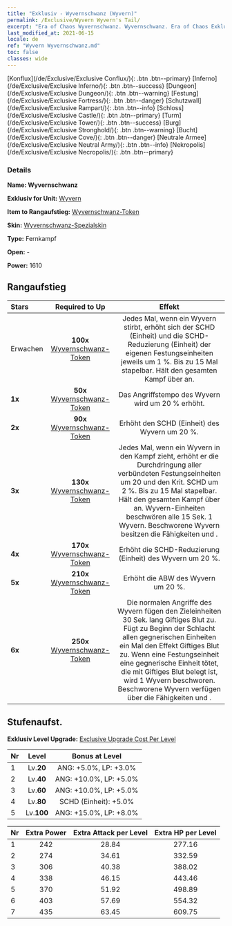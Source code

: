 ```yaml
---
title: "Exklusiv - Wyvernschwanz (Wyvern)"
permalink: /Exclusive/Wyvern Wyvern's Tail/
excerpt: "Era of Chaos Wyvernschwanz. Wyvernschwanz. Era of Chaos Exklusiv Wyvernschwanz. Wyvern Exklusiv."
last_modified_at: 2021-06-15
locale: de
ref: "Wyvern Wyvernschwanz.md"
toc: false
classes: wide
---
```

 [Konflux](/de/Exclusive/Exclusive Conflux/){: .btn .btn--primary} [Inferno](/de/Exclusive/Exclusive Inferno/){: .btn .btn--success} [Dungeon](/de/Exclusive/Exclusive Dungeon/){: .btn .btn--warning} [Festung](/de/Exclusive/Exclusive Fortress/){: .btn .btn--danger} [Schutzwall](/de/Exclusive/Exclusive Rampart/){: .btn .btn--info} [Schloss](/de/Exclusive/Exclusive Castle/){: .btn .btn--primary} [Turm](/de/Exclusive/Exclusive Tower/){: .btn .btn--success} [Burg](/de/Exclusive/Exclusive Stronghold/){: .btn .btn--warning} [Bucht](/de/Exclusive/Exclusive Cove/){: .btn .btn--danger} [Neutrale Armee](/de/Exclusive/Exclusive Neutral Army/){: .btn .btn--info} [Nekropolis](/de/Exclusive/Exclusive Necropolis/){: .btn .btn--primary} 

### Details
 **Name: Wyvernschwanz** 

 **Exklusiv for Unit:** [Wyvern](/de/units/Wyvern/) 

 **Item to Rangaufstieg:** [Wyvernschwanz-Token](/ItemsDE/con_996/)

 **Skin:** [Wyvernschwanz-Spezialskin](/ItemsDE/con_664/)

 **Type:** Fernkampf

 **Open:** -

 **Power:** 1610

## Rangaufstieg

  |     Stars    |  Required to Up | Effekt |
  |:-------------|:---------------:|:---------------:|
  |  Erwachen  | **100x** [Wyvernschwanz-Token](/ItemsDE/con_996/) | <Verseuchte Seele> Jedes Mal, wenn ein Wyvern stirbt, erhöht sich der SCHD (Einheit) und die SCHD-Reduzierung (Einheit) der eigenen Festungseinheiten jeweils um 1 %. Bis zu 15 Mal stapelbar. Hält den gesamten Kampf über an. |
  | **1x** <i class="fas fa-star"/> | **50x** [Wyvernschwanz-Token](/ItemsDE/con_996/) | Das Angriffstempo des Wyvern wird um 20 % erhöht. |
  | **2x** <i class="fas fa-star"/> | **90x** [Wyvernschwanz-Token](/ItemsDE/con_996/) | Erhöht den SCHD (Einheit) des Wyvern um 20 %. |
  | **3x** <i class="fas fa-star"/> | **130x** [Wyvernschwanz-Token](/ItemsDE/con_996/) | <Verseuchtes Herz> Jedes Mal, wenn ein Wyvern in den Kampf zieht, erhöht er die Durchdringung aller verbündeten Festungseinheiten um 20 und den Krit. SCHD um 2 %. Bis zu 15 Mal stapelbar. Hält den gesamten Kampf über an. Wyvern-Einheiten beschwören alle 15 Sek. 1 Wyvern. Beschworene Wyvern besitzen die Fähigkeiten <Verseuchte Seele> und <Verseuchtes Herz>. |
  | **4x** <i class="fas fa-star"/> | **170x** [Wyvernschwanz-Token](/ItemsDE/con_996/) | Erhöht die SCHD-Reduzierung (Einheit) des Wyvern um 20 %. |
  | **5x** <i class="fas fa-star"/> | **210x** [Wyvernschwanz-Token](/ItemsDE/con_996/) | Erhöht die ABW des Wyvern um 20 %. |
  | **6x** <i class="fas fa-star"/> | **250x** [Wyvernschwanz-Token](/ItemsDE/con_996/) | <Verseuchtes Blut> Die normalen Angriffe des Wyvern fügen den Zieleinheiten 30 Sek. lang Giftiges Blut zu. Fügt zu Beginn der Schlacht allen gegnerischen Einheiten ein Mal den Effekt Giftiges Blut zu. Wenn eine Festungseinheit eine gegnerische Einheit tötet, die mit Giftiges Blut belegt ist, wird 1 Wyvern beschworen. Beschworene Wyvern verfügen über die Fähigkeiten <Verseuchte Seele> und <Verseuchtes Herz>. |


## Stufenaufst.
 **Exklusiv Level Upgrade:** [Exclusive Upgrade Cost Per Level](/Exclusive/ExclusiveUpgradeCostPerLevel/)

  |  Nr  |   Level  | Bonus at Level |
  |:-----|:--------:|:--------------:|
  | 1 | Lv.**20** | ANG: +5.0%, LP: +3.0% |
  | 2 | Lv.**40** | ANG: +10.0%, LP: +5.0% |
  | 3 | Lv.**60** | ANG: +10.0%, LP: +5.0% |
  | 4 | Lv.**80** | SCHD (Einheit): +5.0% |
  | 5 | Lv.**100** | ANG: +15.0%, LP: +8.0% |


  |  Nr  |  Extra Power | Extra Attack per Level | Extra HP per Level |
  |:-----|:--------:|:--------:|:--------:|
  | 1 | 242 | 28.84 | 277.16 |
  | 2 | 274 | 34.61 | 332.59 |
  | 3 | 306 | 40.38 | 388.02 |
  | 4 | 338 | 46.15 | 443.46 |
  | 5 | 370 | 51.92 | 498.89 |
  | 6 | 403 | 57.69 | 554.32 |
  | 7 | 435 | 63.45 | 609.75 |


